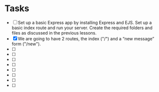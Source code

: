 # Tasks

- [ ] Set up a basic Express app by installing Express and EJS. Set up a basic index route and run your server. Create the required folders and files as discussed in the previous lessons.
- [x] We are going to have 2 routes, the index ("/") and a “new message” form ("/new").
- [ ] 
- [ ]
- [ ]
- [ ]
- [ ]
- [ ]
- [ ]
- [ ]